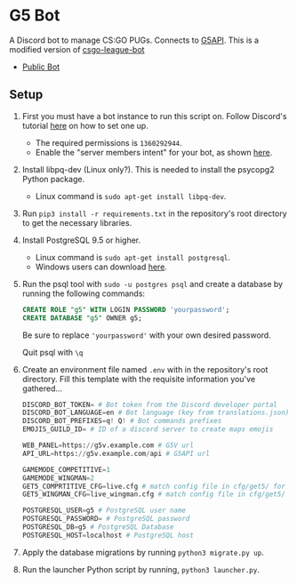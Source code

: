 # G5 Bot
A Discord bot to manage CS:GO PUGs. Connects to [G5API](https://github.com/PhlexPlexico/G5API).
This is a modified version of [csgo-league-bot](https://github.com/csgo-league/csgo-league-bot)

* [Public Bot](https://top.gg/bot/816798869421031435)


## Setup
1. First you must have a bot instance to run this script on. Follow Discord's tutorial [here](https://discord.onl/2019/03/21/how-to-set-up-a-bot-application/) on how to set one up.

   * The required permissions is `1360292944`.
   * Enable the "server members intent" for your bot, as shown [here](https://discordpy.readthedocs.io/en/latest/intents.html#privileged-intents).

2. Install libpq-dev (Linux only?). This is needed to install the psycopg2 Python package.

    * Linux command is `sudo apt-get install libpq-dev`.

3. Run `pip3 install -r requirements.txt` in the repository's root directory to get the necessary libraries.

4. Install PostgreSQL 9.5 or higher.

    * Linux command is `sudo apt-get install postgresql`.
    * Windows users can download [here](https://www.postgresql.org/download/windows).

5. Run the psql tool with `sudo -u postgres psql` and create a database by running the following commands:

    ```sql
    CREATE ROLE "g5" WITH LOGIN PASSWORD 'yourpassword';
    CREATE DATABASE "g5" OWNER g5;
    ```

    Be sure to replace `'yourpassword'` with your own desired password.

    Quit psql with `\q`

6. Create an environment file named `.env` with in the repository's root directory. Fill this template with the requisite information you've gathered...

    ```py
    DISCORD_BOT_TOKEN= # Bot token from the Discord developer portal
    DISCORD_BOT_LANGUAGE=en # Bot language (key from translations.json)
    DISCORD_BOT_PREFIXES=q! Q! # Bot commands prefixes
    EMOJIS_GUILD_ID= # ID of a discord server to create maps emojis

    WEB_PANEL=https://g5v.example.com # G5V url
    API_URL=https://g5v.example.com/api # G5API url

    GAMEMODE_COMPETITIVE=1
    GAMEMODE_WINGMAN=2
    GET5_COMPRTITIVE_CFG=live.cfg # match config file in cfg/get5/ for competitive mode
    GET5_WINGMAN_CFG=live_wingman.cfg # match config file in cfg/get5/ for wingman mode

    POSTGRESQL_USER=g5 # PostgreSQL user name
    POSTGRESQL_PASSWORD= # PostgreSQL password
    POSTGRESQL_DB=g5 # PostgreSQL Database
    POSTGRESQL_HOST=localhost # PostgreSQL host
    ```

7. Apply the database migrations by running `python3 migrate.py up`.

8. Run the launcher Python script by running, `python3 launcher.py`.
